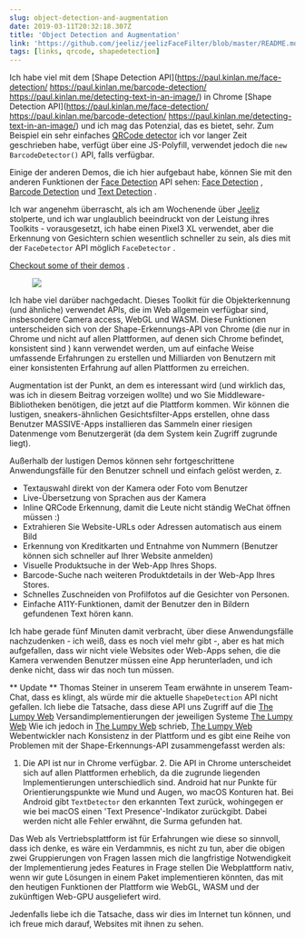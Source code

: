 ```yaml
---
slug: object-detection-and-augmentation
date: 2019-03-11T20:32:18.307Z
title: 'Object Detection and Augmentation'
link: 'https://github.com/jeeliz/jeelizFaceFilter/blob/master/README.md#features'
tags: [links, qrcode, shapedetection]
---
```

Ich habe viel mit dem [Shape Detection API](https://paul.kinlan.me/face-detection/ https://paul.kinlan.me/barcode-detection/ https://paul.kinlan.me/detecting-text-in-an-image/) in Chrome [Shape Detection API](https://paul.kinlan.me/face-detection/ https://paul.kinlan.me/barcode-detection/ https://paul.kinlan.me/detecting-text-in-an-image/) und ich mag das Potenzial, das es bietet, sehr. Zum Beispiel ein sehr einfaches [QRCode detector](https://qrsnapper.com) ich vor langer Zeit geschrieben habe, verfügt über eine JS-Polyfill, verwendet jedoch die `new BarcodeDetector()` API, falls verfügbar.

Einige der anderen Demos, die ich hier aufgebaut habe, können Sie mit den anderen Funktionen der [Face Detection](https://paul.kinlan.me/face-detection/) API sehen: [Face Detection](https://paul.kinlan.me/face-detection/) , [Barcode Detection](https://paul.kinlan.me/barcode-detection/) und [Text Detection](https://paul.kinlan.me/detecting-text-in-an-image/) .

Ich war angenehm überrascht, als ich am Wochenende über [Jeeliz](https://jeeliz.com) stolperte, und ich war unglaublich beeindruckt von der Leistung ihres Toolkits - vorausgesetzt, ich habe einen Pixel3 XL verwendet, aber die Erkennung von Gesichtern schien wesentlich schneller zu sein, als dies mit der `FaceDetector` API möglich `FaceDetector` .

[Checkout some of their demos](https://jeeliz.com/sunglasses) .

<figure>
  <img src="/images/2019-03-11-object-detection-and-augmentation.jpeg">
</figure>

Ich habe viel darüber nachgedacht. Dieses Toolkit für die Objekterkennung (und ähnliche) verwendet APIs, die im Web allgemein verfügbar sind, insbesondere Camera access, WebGL und WASM. Diese Funktionen unterscheiden sich von der Shape-Erkennungs-API von Chrome (die nur in Chrome und nicht auf allen Plattformen, auf denen sich Chrome befindet, konsistent sind ) kann verwendet werden, um auf einfache Weise umfassende Erfahrungen zu erstellen und Milliarden von Benutzern mit einer konsistenten Erfahrung auf allen Plattformen zu erreichen.

Augmentation ist der Punkt, an dem es interessant wird (und wirklich das, was ich in diesem Beitrag vorzeigen wollte) und wo Sie Middleware-Bibliotheken benötigen, die jetzt auf die Plattform kommen. Wir können die lustigen, sneakers-ähnlichen Gesichtsfilter-Apps erstellen, ohne dass Benutzer MASSIVE-Apps installieren das Sammeln einer riesigen Datenmenge vom Benutzergerät (da dem System kein Zugriff zugrunde liegt).

Außerhalb der lustigen Demos können sehr fortgeschrittene Anwendungsfälle für den Benutzer schnell und einfach gelöst werden, z.

* Textauswahl direkt von der Kamera oder Foto vom Benutzer
* Live-Übersetzung von Sprachen aus der Kamera
* Inline QRCode Erkennung, damit die Leute nicht ständig WeChat öffnen müssen :)
* Extrahieren Sie Website-URLs oder Adressen automatisch aus einem Bild
* Erkennung von Kreditkarten und Entnahme von Nummern (Benutzer können sich schneller auf Ihrer Website anmelden)
* Visuelle Produktsuche in der Web-App Ihres Shops.
* Barcode-Suche nach weiteren Produktdetails in der Web-App Ihres Stores.
* Schnelles Zuschneiden von Profilfotos auf die Gesichter von Personen.
* Einfache A11Y-Funktionen, damit der Benutzer den in Bildern gefundenen Text hören kann.

Ich habe gerade fünf Minuten damit verbracht, über diese Anwendungsfälle nachzudenken - ich weiß, dass es noch viel mehr gibt -, aber es hat mich aufgefallen, dass wir nicht viele Websites oder Web-Apps sehen, die die Kamera verwenden Benutzer müssen eine App herunterladen, und ich denke nicht, dass wir das noch tun müssen.

** Update ** Thomas Steiner in unserem Team erwähnte in unserem Team-Chat, dass es klingt, als würde mir die aktuelle `ShapeDetection` API nicht gefallen. Ich liebe die Tatsache, dass diese API uns Zugriff auf die [The Lumpy Web](/the-lumpy-web/) Versandimplementierungen der jeweiligen Systeme [The Lumpy Web](/the-lumpy-web/) Wie ich jedoch in [The Lumpy Web](/the-lumpy-web/) schrieb, [The Lumpy Web](/the-lumpy-web/) Webentwickler nach Konsistenz in der Plattform und es gibt eine Reihe von Problemen mit der Shape-Erkennungs-API zusammengefasst werden als:

1. Die API ist nur in Chrome verfügbar. 2. Die API in Chrome unterscheidet sich auf allen Plattformen erheblich, da die zugrunde liegenden Implementierungen unterschiedlich sind. Android hat nur Punkte für Orientierungspunkte wie Mund und Augen, wo macOS Konturen hat. Bei Android gibt `TextDetector` den erkannten Text zurück, wohingegen er wie bei macOS einen &#39;Text Presence&#39;-Indikator zurückgibt. Dabei werden nicht alle Fehler erwähnt, die Surma gefunden hat.

Das Web als Vertriebsplattform ist für Erfahrungen wie diese so sinnvoll, dass ich denke, es wäre ein Verdammnis, es nicht zu tun, aber die obigen zwei Gruppierungen von Fragen lassen mich die langfristige Notwendigkeit der Implementierung jedes Features in Frage stellen Die Webplattform nativ, wenn wir gute Lösungen in einem Paket implementieren könnten, das mit den heutigen Funktionen der Plattform wie WebGL, WASM und der zukünftigen Web-GPU ausgeliefert wird.

Jedenfalls liebe ich die Tatsache, dass wir dies im Internet tun können, und ich freue mich darauf, Websites mit ihnen zu sehen.
